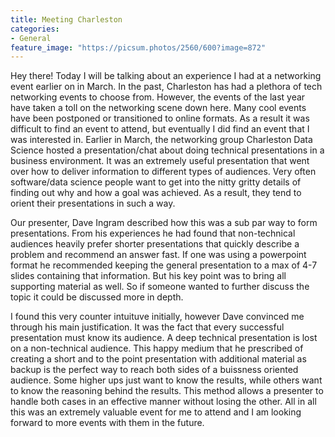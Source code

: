 ```yaml
---
title: Meeting Charleston
categories:
- General
feature_image: "https://picsum.photos/2560/600?image=872"
---
```



Hey there! Today I will be talking about an experience I had at a networking event earlier on in March.
In the past, Charleston has had a plethora of tech networking events to choose from. However, the events
of the last year have taken a toll on the networking scene down here. Many cool events have been postponed
or transitioned to online formats. As a result it was difficult to find an event to attend, but eventually 
I did find an event that I was interested in. Earlier in March, the networking group Charleston Data Science
hosted a presentation/chat about doing technical presentations in a business environment. It was an extremely
useful presentation that went over how to deliver information to different types of audiences. Very often
software/data science people want to get into the nitty gritty details of finding out why and how a goal
was achieved. As a result, they tend to orient their presentations in such a way. 

Our presenter, Dave Ingram described how this was a sub par way to form presentations. From his experiences 
he had found that non-technical audiences heavily prefer shorter presentations that quickly describe a problem
and recommend an answer fast. If one was using a powerpoint format he recommended keeping the general presentation
to a max of 4-7 slides containing that information. But his key point was to bring all supporting material as well.
So if someone wanted to further discuss the topic it could be discussed more in depth.

I found this very counter intuituve initially, however Dave convinced me through his main justification. It was
the fact that every successful presentation must know its audience. A deep technical presentation is lost on a
non-technical audience. This happy medium that he prescribed of creating a short and to the point presentation
with additional material as backup is the perfect way to reach both sides of a buissness oriented audience.
Some higher ups just want to know the results, while others want to know the reasoning behind the results. This
method allows a presenter to handle both cases in an effective manner without losing the other. All in all this
was an extremely valuable event for me to attend and I am looking forward to more events with them in the future.